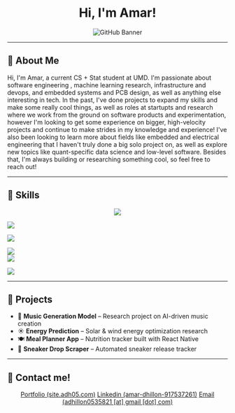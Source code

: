 <!-- Banner -->



<h1 align="center">Hi, I'm Amar!</h1>
<p align="center">
  <img src="https://img.shields.io/badge/CS/ML + Stat @ UMD | AI/ML, App Dev, Cloud + DevOps, Embedded + Electrical eng, and more!1E3A8A?style=for-the-badge&logo=github&logoColor=white" alt="GitHub Banner" />
</p>

---

## 🔹 About Me
Hi, I'm Amar, a current CS + Stat student at UMD. I'm passionate about software engineering , machine learning research, infrastructure and devops, and embedded systems and PCB design, as well as anything else interesting in tech. In the past, I've done projects to expand my skills and make some really cool things, as well as roles at startupts and research where we work from the ground on software products and experimentation, however I'm looking to get some experience on bigger, high-velocity projects and continue to make strides in my knowledge and experience! I've also been looking to learn more about fields like embedded and electrical engineering that I haven't truly done a big solo project on, as well as explore new topics like quant-specific data science and low-level software. Besides that, I'm always building or researching something cool, so feel free to reach out!


---

## 🔹 Skills

<p align="center">
  <!-- Languages -->
  <img src="https://img.shields.io/badge/Languages-Python%20%7C%20JavaScript%20%7C%20C%2B%2B%20%7C%20Rust-2563EB?style=for-the-badge&logoColor=white" /> <br>

  <!-- Backend Development -->
  <img src="https://img.shields.io/badge/Backend-Express%20%7C%20Django%20%7C%20Node.js-1E40AF?style=for-the-badge&logoColor=white" /> <br>

  <!-- Frontend / App Dev -->
  <img src="https://img.shields.io/badge/Frontend-React%20%7C%20Next.js%20%7C%20Vue-3B82F6?style=for-the-badge&logoColor=white" /> <br>

  <!-- Data Science / Machine Learning -->
  <img src="https://img.shields.io/badge/Data%20Science-Pandas%20%7C%20NumPy%20%7C%20Tableau-1E3A8A?style=for-the-badge&logoColor=white" /> <br>
  <img src="https://img.shields.io/badge/Machine%20Learning-TensorFlow%20%7C%20PyTorch%20%7C%20Scikit--Learn-2563EB?style=for-the-badge&logoColor=white" /> <br>

  <!-- Cloud & DevOps -->
  <img src="https://img.shields.io/badge/Cloud%20%26%20DevOps-AWS%20%7C%20Docker%20%7C%20Kubernetes-1D4ED8?style=for-the-badge&logoColor=white" /> <br>
</p>


---

## 🔹 Projects
- 🎵 **Music Generation Model** – Research project on AI-driven music creation  
- ☀️ **Energy Prediction** – Solar & wind energy optimization research  
- 🍽 **Meal Planner App** – Nutrition tracker built with React Native  
- 👟 **Sneaker Drop Scraper** – Automated sneaker release tracker  

---

## 🔹 Contact me!
<p align="center">
  <a href="https://site.adh05.com">Portfolio (site.adh05.com)</a>
  <a href="https://www.linkedin.com/in/amar-dhillon-917537261/">Linkedin (amar-dhillon-917537261)</a>
  <a href="mailto:adhillon053@gmail.com">Email (adhillon0535821 [at] gmail [dot] com)</a>
</p>
